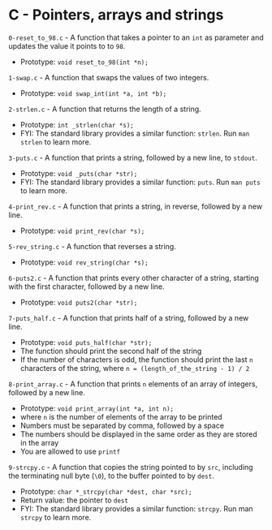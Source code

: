 # C - Pointers, arrays and strings

`0-reset_to_98.c` - A function that takes a pointer to an `int` as parameter and updates the value it points to to `98`.
- Prototype: `void reset_to_98(int *n);`

`1-swap.c` - A function that swaps the values of two integers.
- Prototype: `void swap_int(int *a, int *b);`

`2-strlen.c` - A function that returns the length of a string.
- Prototype: `int _strlen(char *s);`
- FYI: The standard library provides a similar function: `strlen`. Run `man strlen` to learn more.

`3-puts.c` - A function that prints a string, followed by a new line, to `stdout`.
- Prototype: `void _puts(char *str);`
- FYI: The standard library provides a similar function: `puts`. Run `man puts` to learn more.

`4-print_rev.c` - A function that prints a string, in reverse, followed by a new line.
- Prototype: `void print_rev(char *s);`

`5-rev_string.c` - A function that reverses a string.
- Prototype: `void rev_string(char *s);`

`6-puts2.c` - A function that prints every other character of a string, starting with the first character, followed by a new line.
- Prototype: `void puts2(char *str);`

`7-puts_half.c` - A function that prints half of a string, followed by a new line.
- Prototype: `void puts_half(char *str);`
- The function should print the second half of the string
- If the number of characters is odd, the function should print the last `n` characters of the string, where `n = (length_of_the_string - 1) / 2`

`8-print_array.c` - A function that prints `n` elements of an array of integers, followed by a new line.
- Prototype: `void print_array(int *a, int n);`
- where `n` is the number of elements of the array to be printed
- Numbers must be separated by comma, followed by a space
- The numbers should be displayed in the same order as they are stored in the array
- You are allowed to use `printf`

`9-strcpy.c` - A function that copies the string pointed to by `src`, including the terminating null byte (`\0`), to the buffer pointed to by `dest`.
- Prototype: `char *_strcpy(char *dest, char *src);`
- Return value: the pointer to `dest`
- FYI: The standard library provides a similar function: `strcpy`. Run man `strcpy` to learn more.
